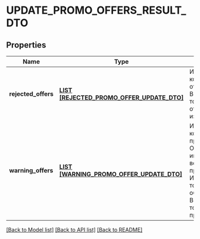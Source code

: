 # UPDATE_PROMO_OFFERS_RESULT_DTO

## Properties
Name | Type | Description | Notes
------------ | ------------- | ------------- | -------------
**rejected_offers** | [**LIST [REJECTED_PROMO_OFFER_UPDATE_DTO]**](RejectedPromoOfferUpdateDTO.md) | Изменения, которые были отклонены.  Возвращается, только если есть отклоненные изменения.  | [optional] [default to null]
**warning_offers** | [**LIST [WARNING_PROMO_OFFER_UPDATE_DTO]**](WarningPromoOfferUpdateDTO.md) | Изменения, по которым есть предупреждения. Они информируют о возможных проблемах. Информация о товарах обновится.  Возвращается, только если есть предупреждения.  | [optional] [default to null]

[[Back to Model list]](../README.md#documentation-for-models) [[Back to API list]](../README.md#documentation-for-api-endpoints) [[Back to README]](../README.md)


